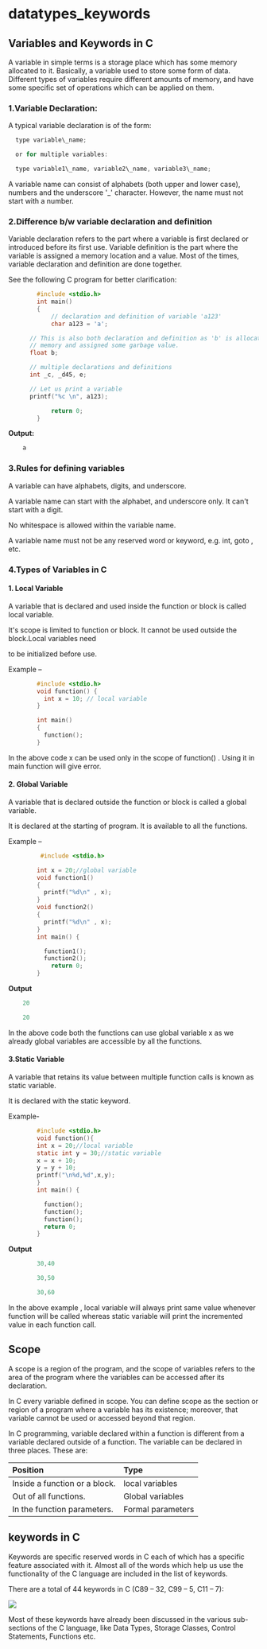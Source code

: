 # datatypes\_keywords

## **Variables and Keywords in C**

A variable in simple terms is a storage place which has some memory allocated to it. Basically, a variable used to store some form of data. Different types of variables require different amounts of memory, and have some specific set of operations which can be applied on them.

### 1.Variable Declaration:

A typical variable declaration is of the form:

```c
  type variable\_name;

  or for multiple variables:

  type variable1\_name, variable2\_name, variable3\_name;
```

A variable name can consist of alphabets \(both upper and lower case\), numbers and the underscore '\_' character. However, the name must not start with a number.

### 2.Difference b/w variable declaration and definition

Variable declaration refers to the part where a variable is first declared or introduced before its first use. Variable definition is the part where the variable is assigned a memory location and a value. Most of the times, variable declaration and definition are done together.

See the following C program for better clarification:

```c
        #include <stdio.h>
        int main()
        {
            // declaration and definition of variable 'a123'
            char a123 = 'a';

      // This is also both declaration and definition as 'b' is allocated
      // memory and assigned some garbage value.  
      float b; 

      // multiple declarations and definitions
      int _c, _d45, e;

      // Let us print a variable
      printf("%c \n", a123);

            return 0;
        }
```

**Output:**

```c
    a
```

### 3.Rules for defining variables

A variable can have alphabets, digits, and underscore.

A variable name can start with the alphabet, and underscore only. It can't start with a digit.

No whitespace is allowed within the variable name.

A variable name must not be any reserved word or keyword, e.g. int, goto , etc.

### 4.Types of Variables in C

#### **1. Local Variable**

A variable that is declared and used inside the function or block is called local variable.

It's scope is limited to function or block. It cannot be used outside the block.Local variables need

to be initialized before use.

Example –

```c
        #include <stdio.h>
        void function() {
          int x = 10; // local variable
        }

        int main()
        {
          function();
        }
```

In the above code x can be used only in the scope of function\(\) . Using it in main function will give error.

#### **2. Global Variable**

A variable that is declared outside the function or block is called a global variable.

It is declared at the starting of program. It is available to all the functions.

Example –

```c
         #include <stdio.h>

        int x = 20;//global variable
        void function1()
        {
          printf("%d\n" , x);
        }
        void function2()
        {
          printf("%d\n" , x);
        }
        int main() {

          function1();
          function2();
            return 0;
        }
```

**Output**

```c
    20

    20
```

In the above code both the functions can use global variable x as we already global variables are accessible by all the functions.

#### **3.Static Variable**

A variable that retains its value between multiple function calls is known as static variable.

It is declared with the static keyword.

Example-

```c
        #include <stdio.h>
        void function(){ 
        int x = 20;//local variable 
        static int y = 30;//static variable 
        x = x + 10; 
        y = y + 10; 
        printf("\n%d,%d",x,y); 
        } 
        int main() {

          function();
          function();
          function();
          return 0;
        }
```

**Output**

```c
        30,40

        30,50

        30,60
```

In the above example , local variable will always print same value whenever function will be called whereas static variable will print the incremented value in each function call.

## Scope

A scope is a region of the program, and the scope of variables refers to the area of the program where the variables can be accessed after its declaration.

In C every variable defined in scope. You can define scope as the section or region of a program where a variable has its existence; moreover, that variable cannot be used or accessed beyond that region.

In C programming, variable declared within a function is different from a variable declared outside of a function. The variable can be declared in three places. These are:

| Position | Type |
| :--- | :--- |
| Inside a function or a block. | local variables |
| Out of all functions. | Global variables |
| In the function parameters. | Formal parameters |

## keywords in C

Keywords are specific reserved words in C each of which has a specific feature associated with it. Almost all of the words which help us use the functionality of the C language are included in the list of keywords.

There are a total of 44 keywords in C \(C89 – 32, C99 – 5, C11 – 7\):

![](https://github.com/AswinS07/C_programming/tree/82e0997762ed854b7866a18af2d94261b81a2838/_includes/keywords.png)

Most of these keywords have already been discussed in the various sub-sections of the C language, like Data Types, Storage Classes, Control Statements, Functions etc.

